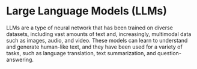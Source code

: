 # Large Language Models (LLMs)

LLMs are a type of neural network that has been trained on diverse datasets, including vast amounts of text and, increasingly, multimodal data such as images, audio, and video. These models can learn to understand and generate human-like text, and they have been used for a variety of tasks, such as language translation, text summarization, and question-answering.
